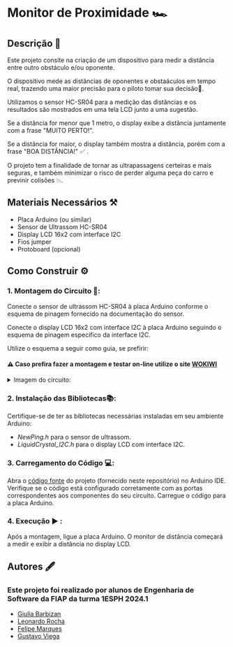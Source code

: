 #  Monitor de Proximidade 🏎️

## Descrição 📝
Este projeto consite na criação de um dispositivo para medir a distância entre outro obstáculo e/ou oponente.


O dispositivo mede as distâncias de oponentes e obstaáculos em tempo real, trazendo uma maior precisão para o piloto tomar sua decisão🧠.


Utilizamos o sensor HC-SR04 para a medição das distâncias e os resultados são mostrados em uma tela LCD junto a uma sugestão.


Se a distância for menor que 1 metro, o display exibe a distância juntamente com a frase "MUITO PERTO!". 


Se a distância for maior, o display também mostra a distância, porém com a frase "BOA DISTÂNCIA!" :white_check_mark: .


O projeto tem a finalidade de tornar as ultrapassagens certeiras e mais seguras, e também minimizar o risco de perder alguma peça do carro e previnir colisões :collision:.



## Materiais Necessários ⚒️

- Placa Arduino (ou similar)
- Sensor de Ultrassom HC-SR04
- Display LCD 16x2 com interface I2C
- Fios jumper
- Protoboard (opcional)

  
## Como Construir ⚙️

### 1. Montagem do Circuito 🧩:

Conecte o sensor de ultrassom HC-SR04 à placa Arduino conforme o esquema de pinagem fornecido na documentação do sensor.

Conecte o display LCD 16x2 com interface I2C à placa Arduino seguindo o esquema de pinagem específico da interface I2C.

Utilize o esquema a seguir como guia, se prefirir:


#### ⚠️ Caso prefira fazer a montagem e testar on-line utilize o site [WOKIWI](https://wokwi.com/) 
  <details>
    <summary>Imagem do circuito:</summary>
    <img src="edge_challenge.png"  />
  </details>
 
### 2. Instalação das Bibliotecas📚:

Certifique-se de ter as bibliotecas necessárias instaladas em seu ambiente Arduino:

- *NewPing.h* para o sensor de ultrassom.
- *LiquidCrystal_I2C.h* para o display LCD com interface I2C.

### 3. Carregamento do Código 💻:

Abra o [código fonte](codigo_fonte.cpp) do projeto (fornecido neste repositório) no Arduino IDE.
Verifique se o código está configurado corretamente com as portas correspondentes aos componentes do seu circuito.
Carregue o código para a placa Arduino.



### 4. Execução ▶️ :

Após a montagem, ligue a placa Arduino.
O monitor de distância começará a medir e exibir a distância no display LCD.




## Autores 🖋️
### Este projeto foi realizado por alunos de Engenharia de Software da FIAP da turma 1ESPH 2024.1

- [Giulia Barbizan](https://github.com/Giulia-Rocha)
- [Leonardo Rocha](https://github.com/leonardorscarpitta)
- [Felipe Marques](https://github.com/FelipeMarquesdeOliveira)
- [Gustavo Viega](https://github.com/Vieg4)

